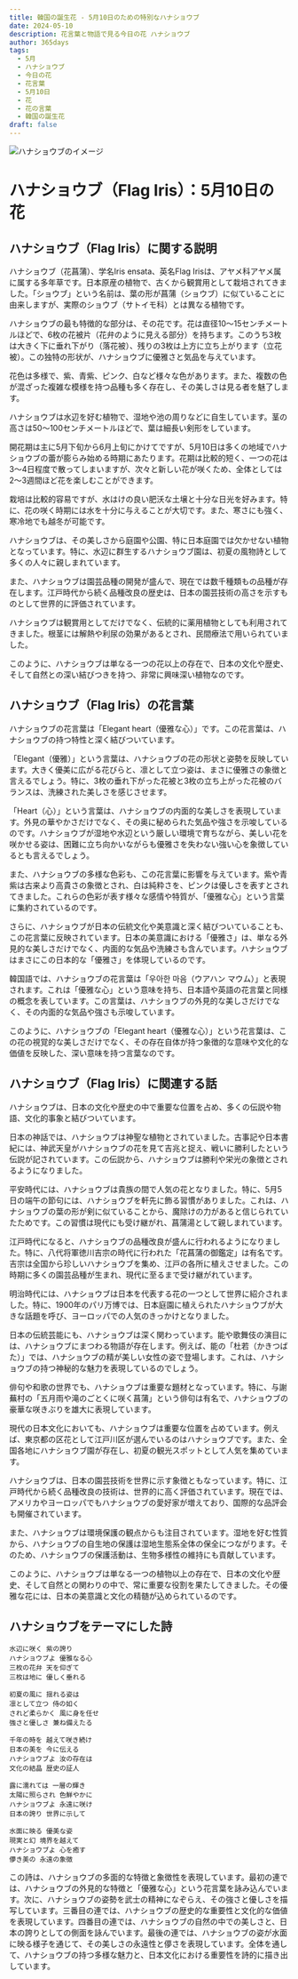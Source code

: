 ```yaml
---
title: 韓国の誕生花 - 5月10日のための特別なハナショウブ
date: 2024-05-10
description: 花言葉と物語で見る今日の花 ハナショウブ
author: 365days
tags:
  - 5月
  - ハナショウブ
  - 今日の花
  - 花言葉
  - 5月10日
  - 花
  - 花の言葉
  - 韓国の誕生花
draft: false
---
```




![ハナショウブのイメージ](https://cdn.pixabay.com/photo/2019/02/25/20/19/iris-4020510_1280.jpg#center#center)


# ハナショウブ（Flag Iris）：5月10日の花

## ハナショウブ（Flag Iris）に関する説明

ハナショウブ（花菖蒲）、学名Iris ensata、英名Flag Irisは、アヤメ科アヤメ属に属する多年草です。日本原産の植物で、古くから観賞用として栽培されてきました。「ショウブ」という名前は、葉の形が菖蒲（ショウブ）に似ていることに由来しますが、実際のショウブ（サトイモ科）とは異なる植物です。

ハナショウブの最も特徴的な部分は、その花です。花は直径10〜15センチメートルほどで、6枚の花被片（花弁のように見える部分）を持ちます。このうち3枚は大きく下に垂れ下がり（落花被）、残りの3枚は上方に立ち上がります（立花被）。この独特の形状が、ハナショウブに優雅さと気品を与えています。

花色は多様で、紫、青紫、ピンク、白など様々な色があります。また、複数の色が混ざった複雑な模様を持つ品種も多く存在し、その美しさは見る者を魅了します。

ハナショウブは水辺を好む植物で、湿地や池の周りなどに自生しています。茎の高さは50〜100センチメートルほどで、葉は細長い剣形をしています。

開花期は主に5月下旬から6月上旬にかけてですが、5月10日は多くの地域でハナショウブの蕾が膨らみ始める時期にあたります。花期は比較的短く、一つの花は3〜4日程度で散ってしまいますが、次々と新しい花が咲くため、全体としては2〜3週間ほど花を楽しむことができます。

栽培は比較的容易ですが、水はけの良い肥沃な土壌と十分な日光を好みます。特に、花の咲く時期には水を十分に与えることが大切です。また、寒さにも強く、寒冷地でも越冬が可能です。

ハナショウブは、その美しさから庭園や公園、特に日本庭園では欠かせない植物となっています。特に、水辺に群生するハナショウブ園は、初夏の風物詩として多くの人々に親しまれています。

また、ハナショウブは園芸品種の開発が盛んで、現在では数千種類もの品種が存在します。江戸時代から続く品種改良の歴史は、日本の園芸技術の高さを示すものとして世界的に評価されています。

ハナショウブは観賞用としてだけでなく、伝統的に薬用植物としても利用されてきました。根茎には解熱や利尿の効果があるとされ、民間療法で用いられていました。

このように、ハナショウブは単なる一つの花以上の存在で、日本の文化や歴史、そして自然との深い結びつきを持つ、非常に興味深い植物なのです。

## ハナショウブ（Flag Iris）の花言葉

ハナショウブの花言葉は「Elegant heart（優雅な心）」です。この花言葉は、ハナショウブの持つ特性と深く結びついています。

「Elegant（優雅）」という言葉は、ハナショウブの花の形状と姿勢を反映しています。大きく優美に広がる花びらと、凛として立つ姿は、まさに優雅さの象徴と言えるでしょう。特に、3枚の垂れ下がった花被と3枚の立ち上がった花被のバランスは、洗練された美しさを感じさせます。

「Heart（心）」という言葉は、ハナショウブの内面的な美しさを表現しています。外見の華やかさだけでなく、その奥に秘められた気品や強さを示唆しているのです。ハナショウブが湿地や水辺という厳しい環境で育ちながら、美しい花を咲かせる姿は、困難に立ち向かいながらも優雅さを失わない強い心を象徴しているとも言えるでしょう。

また、ハナショウブの多様な色彩も、この花言葉に影響を与えています。紫や青紫は古来より高貴さの象徴とされ、白は純粋さを、ピンクは優しさを表すとされてきました。これらの色彩が表す様々な感情や特質が、「優雅な心」という言葉に集約されているのです。

さらに、ハナショウブが日本の伝統文化や美意識と深く結びついていることも、この花言葉に反映されています。日本の美意識における「優雅さ」は、単なる外見的な美しさだけでなく、内面的な気品や洗練さも含んでいます。ハナショウブはまさにこの日本的な「優雅さ」を体現しているのです。

韓国語では、ハナショウブの花言葉は「우아한 마음（ウアハン マウム）」と表現されます。これは「優雅な心」という意味を持ち、日本語や英語の花言葉と同様の概念を表しています。この言葉は、ハナショウブの外見的な美しさだけでなく、その内面的な気品や強さも示唆しています。

このように、ハナショウブの「Elegant heart（優雅な心）」という花言葉は、この花の視覚的な美しさだけでなく、その存在自体が持つ象徴的な意味や文化的な価値を反映した、深い意味を持つ言葉なのです。

## ハナショウブ（Flag Iris）に関連する話

ハナショウブは、日本の文化や歴史の中で重要な位置を占め、多くの伝説や物語、文化的事象と結びついています。

日本の神話では、ハナショウブは神聖な植物とされていました。古事記や日本書紀には、神武天皇がハナショウブの花を見て吉兆と捉え、戦いに勝利したという伝説が記されています。この伝説から、ハナショウブは勝利や栄光の象徴とされるようになりました。

平安時代には、ハナショウブは貴族の間で人気の花となりました。特に、5月5日の端午の節句には、ハナショウブを軒先に飾る習慣がありました。これは、ハナショウブの葉の形が剣に似ていることから、魔除けの力があると信じられていたためです。この習慣は現代にも受け継がれ、菖蒲湯として親しまれています。

江戸時代になると、ハナショウブの品種改良が盛んに行われるようになりました。特に、八代将軍徳川吉宗の時代に行われた「花菖蒲の御鑑定」は有名です。吉宗は全国から珍しいハナショウブを集め、江戸の各所に植えさせました。この時期に多くの園芸品種が生まれ、現代に至るまで受け継がれています。

明治時代には、ハナショウブは日本を代表する花の一つとして世界に紹介されました。特に、1900年のパリ万博では、日本庭園に植えられたハナショウブが大きな話題を呼び、ヨーロッパでの人気のきっかけとなりました。

日本の伝統芸能にも、ハナショウブは深く関わっています。能や歌舞伎の演目には、ハナショウブにまつわる物語が存在します。例えば、能の「杜若（かきつばた）」では、ハナショウブの精が美しい女性の姿で登場します。これは、ハナショウブの持つ神秘的な魅力を表現しているのでしょう。

俳句や和歌の世界でも、ハナショウブは重要な題材となっています。特に、与謝蕪村の「五月雨や滝のごとくに咲く菖蒲」という俳句は有名で、ハナショウブの豪華な咲きぶりを雄大に表現しています。

現代の日本文化においても、ハナショウブは重要な位置を占めています。例えば、東京都の区花として江戸川区が選んでいるのはハナショウブです。また、全国各地にハナショウブ園が存在し、初夏の観光スポットとして人気を集めています。

ハナショウブは、日本の園芸技術を世界に示す象徴ともなっています。特に、江戸時代から続く品種改良の技術は、世界的に高く評価されています。現在では、アメリカやヨーロッパでもハナショウブの愛好家が増えており、国際的な品評会も開催されています。

また、ハナショウブは環境保護の観点からも注目されています。湿地を好む性質から、ハナショウブの自生地の保護は湿地生態系全体の保全につながります。そのため、ハナショウブの保護活動は、生物多様性の維持にも貢献しています。

このように、ハナショウブは単なる一つの植物以上の存在で、日本の文化や歴史、そして自然との関わりの中で、常に重要な役割を果たしてきました。その優雅な花には、日本の美意識と文化の精髄が込められているのです。

## ハナショウブをテーマにした詩

    水辺に咲く 紫の誇り
    ハナショウブよ 優雅なる心
    三枚の花弁 天を仰ぎて
    三枚は地に 優しく垂れる

    初夏の風に 揺れる姿は
    凛として立つ 侍の如く
    されど柔らかく 風に身を任せ
    強さと優しさ 兼ね備えたる

    千年の時を 越えて咲き続け
    日本の美を 今に伝える
    ハナショウブよ 汝の存在は
    文化の結晶 歴史の証人

    露に濡れては 一層の輝き
    太陽に照らされ 色鮮やかに
    ハナショウブよ 永遠に咲け
    日本の誇り 世界に示して

    水面に映る 優美な姿
    現実と幻 境界を越えて
    ハナショウブよ 心を癒す
    儚き美の 永遠の象徴

この詩は、ハナショウブの多面的な特徴と象徴性を表現しています。最初の連では、ハナショウブの外見的な特徴と「優雅な心」という花言葉を詠み込んでいます。次に、ハナショウブの姿勢を武士の精神になぞらえ、その強さと優しさを描写しています。三番目の連では、ハナショウブの歴史的な重要性と文化的な価値を表現しています。四番目の連では、ハナショウブの自然の中での美しさと、日本の誇りとしての側面を詠んでいます。最後の連では、ハナショウブの姿が水面に映る様子を通じて、その美しさの永遠性と儚さを表現しています。全体を通して、ハナショウブの持つ多様な魅力と、日本文化における重要性を詩的に描き出しています。